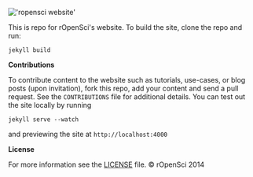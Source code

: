 


!['ropensci website'](http://ropensci.org/assets/common-files/img/content/blog_header_logo.png)


This is repo for rOpenSci's website. To build the site, clone the repo and run:

```
jekyll build
```


__Contributions__

To contribute content to the website such as tutorials, use-cases, or blog posts (upon invitation), fork this repo, add your content and send a pull request. See the `CONTRIBUTIONS` file for additional details. You can test out the site locally by running

```
jekyll serve --watch
```
and previewing the site at `http://localhost:4000`

__License__

For more information see the [LICENSE](https://github.com/ropensci/roweb/blob/master/LICENSE) file. © rOpenSci 2014

